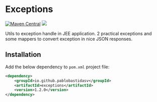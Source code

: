 # Exceptions

[![Maven Central](https://maven-badges.herokuapp.com/maven-central/io.github.pablobastidasv/exceptions/badge.svg)](https://maven-badges.herokuapp.com/maven-central/io.github.pablobastidasv/exceptions)
[![](https://jitpack.io/v/pablobastidasv/exceptions.svg)](https://jitpack.io/#pablobastidasv/exceptions)

Utils to exception handle in JEE application. 2 practical exceptions and some mappers 
to convert exception in nice JSON responses.

## Installation

Add the below dependency to `pom.xml` project file:

```xml
<dependency>
    <groupId>io.github.pablobastidasv</groupId>
    <artifactId>exceptions</artifactId>
    <version>1.2.0</version>
</dependency>
```